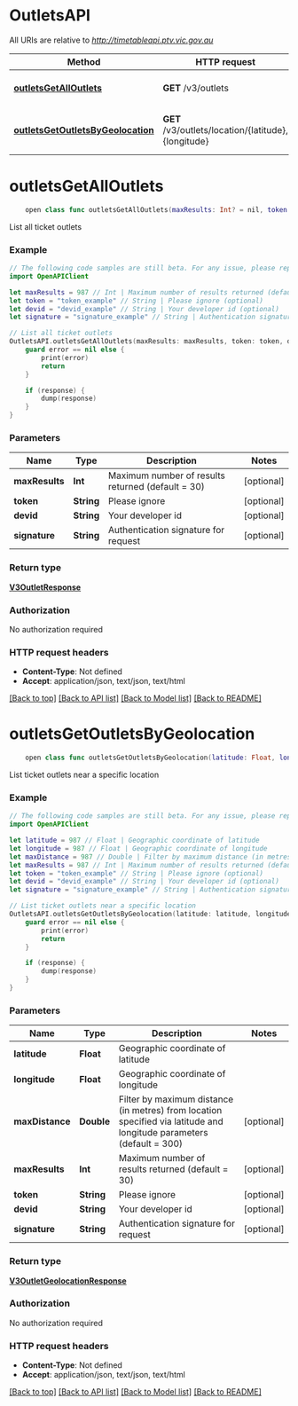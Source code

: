# OutletsAPI

All URIs are relative to *http://timetableapi.ptv.vic.gov.au*

Method | HTTP request | Description
------------- | ------------- | -------------
[**outletsGetAllOutlets**](OutletsAPI.md#outletsgetalloutlets) | **GET** /v3/outlets | List all ticket outlets
[**outletsGetOutletsByGeolocation**](OutletsAPI.md#outletsgetoutletsbygeolocation) | **GET** /v3/outlets/location/{latitude},{longitude} | List ticket outlets near a specific location


# **outletsGetAllOutlets**
```swift
    open class func outletsGetAllOutlets(maxResults: Int? = nil, token: String? = nil, devid: String? = nil, signature: String? = nil, completion: @escaping (_ data: V3OutletResponse?, _ error: Error?) -> Void)
```

List all ticket outlets

### Example 
```swift
// The following code samples are still beta. For any issue, please report via http://github.com/OpenAPITools/openapi-generator/issues/new
import OpenAPIClient

let maxResults = 987 // Int | Maximum number of results returned (default = 30) (optional)
let token = "token_example" // String | Please ignore (optional)
let devid = "devid_example" // String | Your developer id (optional)
let signature = "signature_example" // String | Authentication signature for request (optional)

// List all ticket outlets
OutletsAPI.outletsGetAllOutlets(maxResults: maxResults, token: token, devid: devid, signature: signature) { (response, error) in
    guard error == nil else {
        print(error)
        return
    }

    if (response) {
        dump(response)
    }
}
```

### Parameters

Name | Type | Description  | Notes
------------- | ------------- | ------------- | -------------
 **maxResults** | **Int** | Maximum number of results returned (default &#x3D; 30) | [optional] 
 **token** | **String** | Please ignore | [optional] 
 **devid** | **String** | Your developer id | [optional] 
 **signature** | **String** | Authentication signature for request | [optional] 

### Return type

[**V3OutletResponse**](V3OutletResponse.md)

### Authorization

No authorization required

### HTTP request headers

 - **Content-Type**: Not defined
 - **Accept**: application/json, text/json, text/html

[[Back to top]](#) [[Back to API list]](../README.md#documentation-for-api-endpoints) [[Back to Model list]](../README.md#documentation-for-models) [[Back to README]](../README.md)

# **outletsGetOutletsByGeolocation**
```swift
    open class func outletsGetOutletsByGeolocation(latitude: Float, longitude: Float, maxDistance: Double? = nil, maxResults: Int? = nil, token: String? = nil, devid: String? = nil, signature: String? = nil, completion: @escaping (_ data: V3OutletGeolocationResponse?, _ error: Error?) -> Void)
```

List ticket outlets near a specific location

### Example 
```swift
// The following code samples are still beta. For any issue, please report via http://github.com/OpenAPITools/openapi-generator/issues/new
import OpenAPIClient

let latitude = 987 // Float | Geographic coordinate of latitude
let longitude = 987 // Float | Geographic coordinate of longitude
let maxDistance = 987 // Double | Filter by maximum distance (in metres) from location specified via latitude and longitude parameters (default = 300) (optional)
let maxResults = 987 // Int | Maximum number of results returned (default = 30) (optional)
let token = "token_example" // String | Please ignore (optional)
let devid = "devid_example" // String | Your developer id (optional)
let signature = "signature_example" // String | Authentication signature for request (optional)

// List ticket outlets near a specific location
OutletsAPI.outletsGetOutletsByGeolocation(latitude: latitude, longitude: longitude, maxDistance: maxDistance, maxResults: maxResults, token: token, devid: devid, signature: signature) { (response, error) in
    guard error == nil else {
        print(error)
        return
    }

    if (response) {
        dump(response)
    }
}
```

### Parameters

Name | Type | Description  | Notes
------------- | ------------- | ------------- | -------------
 **latitude** | **Float** | Geographic coordinate of latitude | 
 **longitude** | **Float** | Geographic coordinate of longitude | 
 **maxDistance** | **Double** | Filter by maximum distance (in metres) from location specified via latitude and longitude parameters (default &#x3D; 300) | [optional] 
 **maxResults** | **Int** | Maximum number of results returned (default &#x3D; 30) | [optional] 
 **token** | **String** | Please ignore | [optional] 
 **devid** | **String** | Your developer id | [optional] 
 **signature** | **String** | Authentication signature for request | [optional] 

### Return type

[**V3OutletGeolocationResponse**](V3OutletGeolocationResponse.md)

### Authorization

No authorization required

### HTTP request headers

 - **Content-Type**: Not defined
 - **Accept**: application/json, text/json, text/html

[[Back to top]](#) [[Back to API list]](../README.md#documentation-for-api-endpoints) [[Back to Model list]](../README.md#documentation-for-models) [[Back to README]](../README.md)


